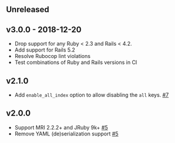 ## Unreleased

## v3.0.0 - 2018-12-20

- Drop support for any Ruby < 2.3 and Rails < 4.2.
- Add support for Rails 5.2
- Resolve Rubocop lint violations
- Test combinations of Ruby and Rails versions in CI

## v2.1.0

- Add `enable_all_index` option to allow disabling the `all` keys. [#7](https://github.com/ileitch/modis/pull/7)

## v2.0.0

- Support MRI 2.2.2+ and JRuby 9k+ [#5](https://github.com/ileitch/modis/pull/5)
- Remove YAML (de)serialization support [#5](https://github.com/ileitch/modis/pull/5)
